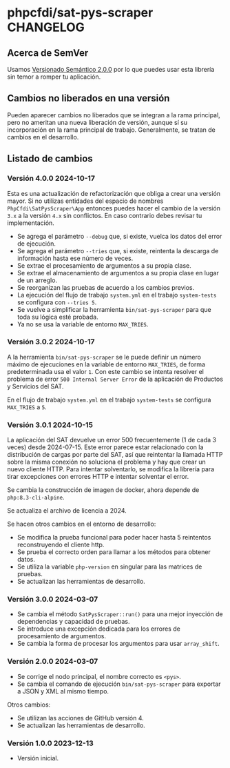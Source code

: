 # phpcfdi/sat-pys-scraper CHANGELOG

## Acerca de SemVer

Usamos [Versionado Semántico 2.0.0](SEMVER.md) por lo que puedes usar esta librería sin temor a romper tu aplicación.

## Cambios no liberados en una versión

Pueden aparecer cambios no liberados que se integran a la rama principal, pero no ameritan una nueva liberación de
versión, aunque sí su incorporación en la rama principal de trabajo. Generalmente, se tratan de cambios en el desarrollo.

## Listado de cambios

### Versión 4.0.0 2024-10-17

Esta es una actualización de refactorización que obliga a crear una versión mayor.
Si no utilizas entidades del espacio de nombres `PhpCfdi\SatPysScraper\App` entonces puedes hacer el cambio 
de la versión `3.x` a la versión `4.x` sin conflictos. En caso contrario debes revisar tu implementación. 

- Se agrega el parámetro `--debug` que, si existe, vuelca los datos del error de ejecución.
- Se agrega el parámetro `--tries` que, si existe, reintenta la descarga de información hasta ese número de veces.
- Se extrae el procesamiento de argumentos a su propia clase.
- Se extrae el almacenamiento de argumentos a su propia clase en lugar de un arreglo.
- Se reorganizan las pruebas de acuerdo a los cambios previos.
- La ejecución del flujo de trabajo `system.yml` en el trabajo `system-tests` se configura con `--tries 5`.
- Se vuelve a simplificar la herramienta `bin/sat-pys-scraper` para que toda su lógica esté probada.
- Ya no se usa la variable de entorno `MAX_TRIES`.

### Versión 3.0.2 2024-10-17

A la herramienta `bin/sat-pys-scraper` se le puede definir un número máximo de ejecuciones en la 
variable de entorno `MAX_TRIES`, de forma predeterminada usa el valor `1`. 
Con este cambio se intenta resolver el problema de error `500 Internal Server Error` de la 
aplicación de Productos y Servicios del SAT.

En el flujo de trabajo `system.yml` en el trabajo `system-tests` se configura `MAX_TRIES` a `5`.

### Versión 3.0.1 2024-10-15

La aplicación del SAT devuelve un error 500 frecuentemente (1 de cada 3 veces) desde 2024-07-15.
Este error parece estar relacionado con la distribución de cargas por parte del SAT, así que
reintentar la llamada HTTP sobre la misma conexión no soluciona el problema y hay que crear
un nuevo cliente HTTP. Para intentar solventarlo, se modifica la librería para tirar
excepciones con errores HTTP e intentar solventar el error.

Se cambia la construcción de imagen de docker, ahora depende de `php:8.3-cli-alpine`.

Se actualiza el archivo de licencia a 2024.

Se hacen otros cambios en el entorno de desarrollo:

- Se modifica la prueba funcional para poder hacer hasta 5 reintentos reconstruyendo el cliente http.
- Se prueba el correcto orden para llamar a los métodos para obtener datos.
- Se utiliza la variable `php-version` en singular para las matrices de pruebas.
- Se actualizan las herramientas de desarrollo.

### Versión 3.0.0 2024-03-07

- Se cambia el método `SatPysScraper::run()` para una mejor inyección de dependencias y capacidad de pruebas.
- Se introduce una excepción dedicada para los errores de procesamiento de argumentos.
- Se cambia la forma de procesar los argumentos para usar `array_shift`.

### Versión 2.0.0 2024-03-07

- Se corrige el nodo principal, el nombre correcto es `<pys>`.
- Se cambia el comando de ejecución `bin/sat-pys-scraper` para exportar a JSON y XML al mismo tiempo.

Otros cambios:

- Se utilizan las acciones de GitHub versión 4. 
- Se actualizan las herramientas de desarrollo.

### Versión 1.0.0 2023-12-13

- Versión inicial.
